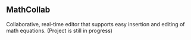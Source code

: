 ## MathCollab
Collaborative, real-time editor that supports easy insertion and editing of math equations. 
(Project is still in progress)
